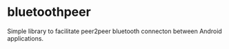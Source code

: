 # bluetoothpeer

Simple library to facilitate peer2peer bluetooth connecton between Android applications.
